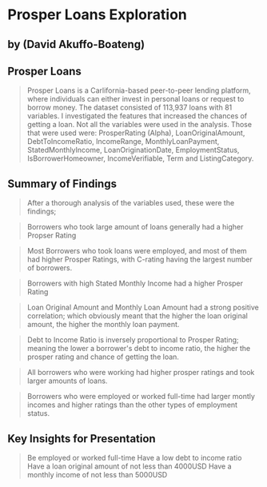 # Prosper Loans Exploration
## by (David Akuffo-Boateng)


## Prosper Loans
> Prosper Loans is a Carlifornia-based peer-to-peer lending platform, where individuals can either invest in personal loans or request to borrow money. The dataset consisted of 113,937 loans with 81 variables. I investigated the features that increased the chances of getting a loan. Not all the variables were used in the analysis. Those that were used were: ProsperRating (Alpha), LoanOriginalAmount, DebtToIncomeRatio, IncomeRange, MonthlyLoanPayment, StatedMonthlyIncome, LoanOriginationDate, EmploymentStatus, IsBorrowerHomeowner, IncomeVerifiable, Term and ListingCategory.


## Summary of Findings

> After a thorough analysis of the variables used, these were the findings;

> Borrowers who took large amount of loans generally had a higher Propser Rating

> Most Borrowers who took loans were employed, and most of them had higher Prosper Ratings, with C-rating having the largest number of borrowers.

> Borrowers with high Stated Monthly Income had a higher Prosper Rating

> Loan Original Amount and Monthly Loan Amount had a strong positive correlation; which obviously meant that the higher the loan original amount, the higher the monthly loan payment.

> Debt to Income Ratio is inversely proportional to Prosper Rating; meaning the lower a borrower's debt to income ratio, the higher the prosper rating and chance of getting the loan.

> All borrowers who were working had higher prosper ratings and took larger amounts of loans.

> Borrowers who were employed or worked full-time had larger montly incomes and higher ratings than the other types of employment status.


## Key Insights for Presentation

> Be employed or worked full-time
> Have a low debt to income ratio
> Have a loan original amount of not less than 4000USD 
> Have a monthly income of not less than 5000USD
